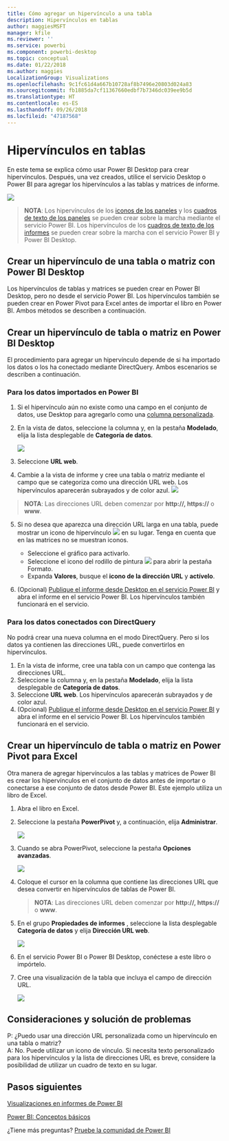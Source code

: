 ```yaml
---
title: Cómo agregar un hipervínculo a una tabla
description: Hipervínculos en tablas
author: maggiesMSFT
manager: kfile
ms.reviewer: ''
ms.service: powerbi
ms.component: powerbi-desktop
ms.topic: conceptual
ms.date: 01/22/2018
ms.author: maggies
LocalizationGroup: Visualizations
ms.openlocfilehash: 9c1fc61d4a667b10728af8b7496e20803d024a83
ms.sourcegitcommit: fb1885da7cf11367660edbf7b7346dc039ee9b5d
ms.translationtype: HT
ms.contentlocale: es-ES
ms.lasthandoff: 09/26/2018
ms.locfileid: "47187568"
---
```

# <a name="hyperlinks-in-tables"></a>Hipervínculos en tablas
En este tema se explica cómo usar Power BI Desktop para crear hipervínculos. Después, una vez creados, utilice el servicio Desktop o Power BI para agregar los hipervínculos a las tablas y matrices de informe. 

![](media/power-bi-hyperlinks-in-tables/hyperlinkedtable.png)

> **NOTA**: Los hipervínculos de los [iconos de los paneles](service-dashboard-edit-tile.md) y los [cuadros de texto de los paneles](service-dashboard-add-widget.md) se pueden crear sobre la marcha mediante el servicio Power BI. Los hipervínculos de los [cuadros de texto de los informes](service-add-hyperlink-to-text-box.md) se pueden crear sobre la marcha con el servicio Power BI y Power BI Desktop.
> 
> 

## <a name="to-create-a-hyperlink-in-a-table-or-matrix-using-power-bi-desktop"></a>Crear un hipervínculo de una tabla o matriz con Power BI Desktop
Los hipervínculos de tablas y matrices se pueden crear en Power BI Desktop, pero no desde el servicio Power BI. Los hipervínculos también se pueden crear en Power Pivot para Excel antes de importar el libro en Power BI. Ambos métodos se describen a continuación.

## <a name="create-a-table-or-matrix-hyperlink-in-power-bi-desktop"></a>Crear un hipervínculo de tabla o matriz en Power BI Desktop
El procedimiento para agregar un hipervínculo depende de si ha importado los datos o los ha conectado mediante DirectQuery. Ambos escenarios se describen a continuación.

### <a name="for-data-imported-into-power-bi"></a>Para los datos importados en Power BI
1. Si el hipervínculo aún no existe como una campo en el conjunto de datos, use Desktop para agregarlo como una [columna personalizada](desktop-common-query-tasks.md).
2. En la vista de datos, seleccione la columna y, en la pestaña **Modelado**, elija la lista desplegable de **Categoría de datos**.
   
    ![](media/power-bi-hyperlinks-in-tables/pbi_data_category.png)
3. Seleccione **URL web**.
4. Cambie a la vista de informe y cree una tabla o matriz mediante el campo que se categoriza como una dirección URL web. Los hipervínculos aparecerán subrayados y de color azul.
    ![](media/power-bi-hyperlinks-in-tables/power-bi-table-with-hyperlinks2.png)
> **NOTA**: Las direcciones URL deben comenzar por **http://, https://** o **www**.
> 
>   
5. Si no desea que aparezca una dirección URL larga en una tabla, puede mostrar un icono de hipervínculo ![](media/power-bi-hyperlinks-in-tables/power-bi-hyperlink-icon.png) en su lugar. Tenga en cuenta que en las matrices no se muestran iconos.
   
   * Seleccione el gráfico para activarlo.
   * Seleccione el icono del rodillo de pintura ![](media/power-bi-hyperlinks-in-tables/power-bi-paintroller.png) para abrir la pestaña Formato.
   * Expanda **Valores**, busque el **icono de la dirección URL** y **actívelo**.
6. (Opcional) [Publique el informe desde Desktop en el servicio Power BI](guided-learning/publishingandsharing.yml?tutorial-step=2) y abra el informe en el servicio Power BI. Los hipervínculos también funcionará en el servicio.

### <a name="for-data-connected-with-directquery"></a>Para los datos conectados con DirectQuery
No podrá crear una nueva columna en el modo DirectQuery.  Pero si los datos ya contienen las direcciones URL, puede convertirlos en hipervínculos.

1. En la vista de informe, cree una tabla con un campo que contenga las direcciones URL.
2. Seleccione la columna y, en la pestaña **Modelado**, elija la lista desplegable de **Categoría de datos**.
3. Seleccione **URL web**. Los hipervínculos aparecerán subrayados y de color azul.
4. (Opcional) [Publique el informe desde Desktop en el servicio Power BI](guided-learning/publishingandsharing.yml?tutorial-step=2) y abra el informe en el servicio Power BI. Los hipervínculos también funcionará en el servicio.

## <a name="create-a-table-or-matrix-hyperlink-in-excel-power-pivot"></a>Crear un hipervínculo de tabla o matriz en Power Pivot para Excel
Otra manera de agregar hipervínculos a las tablas y matrices de Power BI es crear los hipervínculos en el conjunto de datos antes de importar o conectarse a ese conjunto de datos desde Power BI. Este ejemplo utiliza un libro de Excel.

1. Abra el libro en Excel.
2. Seleccione la pestaña **PowerPivot** y, a continuación, elija **Administrar**.
   
   ![](media/power-bi-hyperlinks-in-tables/createhyperlinkinpowerpivot2.png)
3. Cuando se abra PowerPivot, seleccione la pestaña **Opciones avanzadas**.
   
   ![](media/power-bi-hyperlinks-in-tables/createhyperlinkinpowerpivot3.png)
4. Coloque el cursor en la columna que contiene las direcciones URL que desea convertir en hipervínculos de tablas de Power BI.
   
   > **NOTA**: Las direcciones URL deben comenzar por **http://, https://** o **www**.
   > 
   > 
5. En el grupo **Propiedades de informes** , seleccione la lista desplegable **Categoría de datos** y elija **Dirección URL web**. 
   
   ![](media/power-bi-hyperlinks-in-tables/createhyperlinksnew.png)
6. En el servicio Power BI o Power BI Desktop, conéctese a este libro o impórtelo.
7. Cree una visualización de la tabla que incluya el campo de dirección URL.
   
   ![](media/power-bi-hyperlinks-in-tables/hyperlinksintables.gif)

## <a name="considerations-and-troubleshooting"></a>Consideraciones y solución de problemas
P: ¿Puedo usar una dirección URL personalizada como un hipervínculo en una tabla o matriz?    
A: No. Puede utilizar un icono de vínculo. Si necesita texto personalizado para los hipervínculos y la lista de direcciones URL es breve, considere la posibilidad de utilizar un cuadro de texto en su lugar.


## <a name="next-steps"></a>Pasos siguientes
[Visualizaciones en informes de Power BI](visuals/power-bi-report-visualizations.md)

[Power BI: Conceptos básicos](consumer/end-user-basic-concepts.md)

¿Tiene más preguntas? [Pruebe la comunidad de Power BI](http://community.powerbi.com/)

